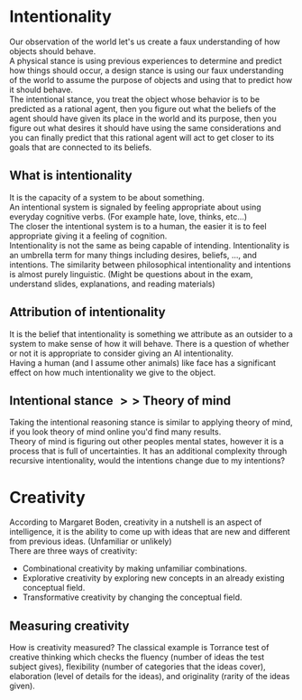 # Intentionality
Our observation of the world let's us create a faux understanding of how objects should behave.  
A physical stance is using previous experiences to determine and predict how things should occur, a design stance is using our faux understanding of the world to assume the purpose of objects and using that to predict how it should behave.  
The intentional stance, you treat the object whose behavior is to be predicted as a rational agent, then you figure out what the beliefs of the agent should have given its place in the world and its purpose, then you figure out what desires it should have using the same considerations and you can finally predict that this rational agent will act to get closer to its goals that are connected to its beliefs.

## What is intentionality
It is the capacity of a system to be about something.  
An intentional system is signaled by feeling appropriate about using everyday cognitive verbs. (For example hate, love, thinks, etc...)  
The closer the intentional system is to a human, the easier it is to feel appropriate giving it a feeling of cognition.  
Intentionality is not the same as being capable of intending. Intentionality is an umbrella term for many things including desires, beliefs, ..., and intentions. The similarity between philosophical intentionality and intentions is almost purely linguistic. (Might be questions about in the exam, understand slides, explanations, and reading materials)

## Attribution of intentionality
It is the belief that intentionality is something we attribute as an outsider to a system to make sense of how it will behave. There is a question of whether or not it is appropriate to consider giving an AI intentionality.  
Having a human (and I assume other animals) like face has a significant effect on how much intentionality we give to the object.

## Intentional stance $>>$ Theory of mind
Taking the intentional reasoning stance is similar to applying theory of mind, if you look theory of mind online you'd find many results.  
Theory of mind is figuring out other peoples mental states, however it is a process that is full of uncertainties. It has an additional complexity through recursive intentionality, would the intentions change due to my intentions?

# Creativity
According to Margaret Boden, creativity in a nutshell is an aspect of intelligence, it is the ability to come up with ideas that are new and different from previous ideas. (Unfamiliar or unlikely)  
There are three ways of creativity:
- Combinational creativity by making unfamiliar combinations.
- Explorative creativity by exploring new concepts in an already existing conceptual field.
- Transformative creativity by changing the conceptual field.

## Measuring creativity
How is creativity measured? The classical example is Torrance test of creative thinking which checks the fluency (number of ideas the test subject gives), flexibility (number of categories that the ideas cover), elaboration (level of details for the ideas), and originality (rarity of the ideas given).
